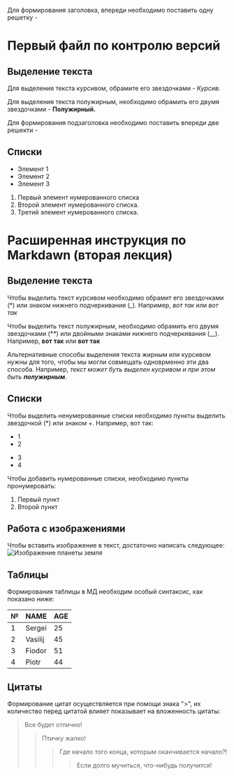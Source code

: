 Для формирования заголовка, впереди необходимо поставить одну решетку - 
# Первый файл по контролю версий

## Выделение текста

Для выделения текста курсивом, обрамите его звездочками - *Курсив.*

Для выделения текста полужирным, необходимо обрамить его двумя звездочками - **Полужирный.**

Для формирования подзаголовка необходимо поставить впереди две решекти - 
## Списки

* Элемент 1
* Элемент 2
* Элемент 3

1. Первый элемент нумерованного списка
2. Второй элемент нумерованного списка.
3. Третий элемент нумерованного списка.

# Расширенная инструкция по Markdawn (вторая лекция)

## Выделение текста

Чтобы выделить текст курсивом необходимо обрамит его звездочками (*) или знаком нижнего подчеркивания (_). Например, *вот так* или _вот так_

Чтобы выделить текст полужирным, необходимо обрамить его двумя звездочками (**) или двойными знаками нижнего подчеркивания (__). Например, **вот так** или  __вот так__

Альтернативные способы выделения текста жирным или курсивом нужны для того, чтобы мы могли совмещать одноврменно эти два способа. Например,
_текст может буть выделен кусривом и при этом быть **полужирным**_.

## Списки
Чтобы выделить ненумерованные списки необходимо пункты выделить звездочкой (*) или знаком +. Например, вот так:
* 1
* 2
+ 3
+ 4

Чтобы добавить нумерованные списки, необходимо пункты пронумеровать:
1. Первый  пункт
2. Второй пункт



## Работа с изображениями

Чтобы вставить изображение в текст, достаточно написать следующее:
![Изображение планеты земля](zemlia.jpg)


## Таблицы

Формирования таблицы в МД необходим особый синтаксис, как показано ниже:

|№|NAME|AGE|
-|-----|---|
1|Sergei|25
2|Vasilij|45
3|Fiodor|51
4|Piotr|44



## Цитаты

Формирование цитат осуществляется при помощи знака ">", их количество перед цитатой влияет показывает на вложенность цитаты:

> Все будет отлично!
>> Птичку жалко!
>>> Где начало того конца, которым оканчивается начало?!
>>>> Если долго мучиться, что-нибудь получится!


